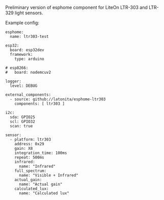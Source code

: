 Preliminary version of esphome component for LiteOn LTR-303 and LTR-329 light sensors.

Example config:
```
esphome:
  name: ltr303-test

esp32:
  board: esp32dev
  framework:
    type: arduino

# esp8266:
#   board: nodemcuv2

logger:
  level: DEBUG

external_components:
  - source: github://latonita/esphome-ltr303
    components: [ ltr303 ]

i2c:
  sda: GPIO25
  scl: GPIO32
  scan: true

sensor:
  - platform: ltr303
    address: 0x29
    gain: X8
    integration_time: 100ms
    repeat: 500ms
    infrared:
      name: "Infrared"
    full_spectrum:
      name: "Visible + Infrared"
    actual_gain:
      name: "Actual gain"
    calculated_lux:
      name: "Calculated lux"
```
